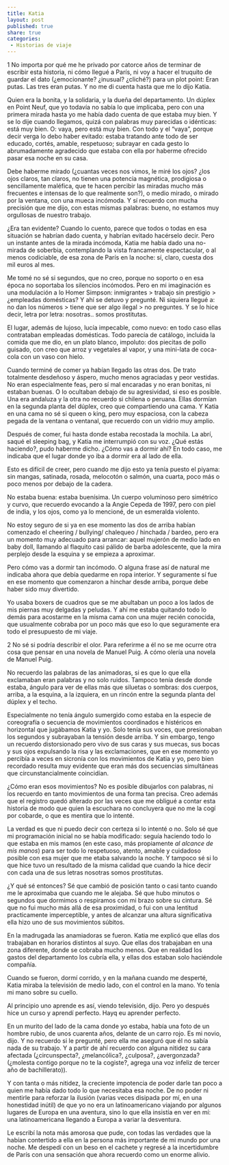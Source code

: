 ```yaml
---
title: Katia
layout: post
published: true
share: true
categories:
 - Historias de viaje
---
```

1
No importa por qué me he privado por catorce años de terminar de escribir esta historia, ni cómo llegué a París, ni voy a hacer el truquito de guardar el dato (¿emocionante? ¿inusual? ¿cliché?) para un plot point: Eran putas. Las tres eran putas. Y no me di cuenta hasta que me lo dijo Katia. 

Quien era la bonita, y la solidaria, y la dueña del departamento. Un dúplex en Point Neuf, que yo todavía no sabía lo que implicaba, pero con una primera mirada hasta yo me había dado cuenta de que estaba muy bien. Y se lo dije cuando llegamos, quizá con palabras muy parecidas o idénticas: está muy bien. O: vaya, pero está muy bien. Con todo y el “vaya”, porque decir verga lo debo haber evitado: estaba tratando ante todo de ser educado, cortés, amable, respetuoso; subrayar en cada gesto lo abrumadamente agradecido que estaba con ella por haberme ofrecido pasar esa noche en su casa.

Debe haberme mirado (¿cuantas veces nos vimos, le miré los ojos? ¿los ojos claros, tan claros, no tienen una potencia magnética, prodigiosa o sencillamente maléfica, que te hacen percibir las miradas mucho más frecuentes e intensas de lo que realmente son?), o medio mirado, o mirado por la ventana, con una mueca incómoda. Y sí recuerdo con mucha precisión que me dijo, con estas mismas palabras: bueno, no estamos muy orgullosas de nuestro trabajo.

¿Era tan evidente? Cuando lo cuento, parece que todos o todas en esa situación se habrían dado cuenta, y habrían evitado hacérselo decir. Pero un instante antes de la mirada incómoda, Katia me había dado una no-mirada de soberbia, contemplando la vista francamente espectacular, o al menos codiciable, de esa zona de París en la noche: sí, claro, cuesta dos mil euros al mes.

Me tomé no sé si segundos, que no creo, porque no soporto o en esa época no soportaba los silencios incómodos. Pero en mi imaginación es una modulación a lo Homer Simpson: inmigrantes > trabajo sin prestigio > ¿empleadas domésticas? Y ahí se detuvo y pregunté. Ni siquiera llegué a: no dan los números > tiene que ser algo ilegal > no preguntes. Y se lo hice decir, letra por letra: nosotras.. somos prostitutas.

El lugar, además de lujoso, lucía impecable, como nuevo: en todo caso ellas contrataban empleadas domésticas. Todo parecía de catálogo, incluida la comida que me dio, en un plato blanco, impoluto: dos piecitas de pollo guisado, con creo que arroz y vegetales al vapor, y una mini-lata de coca-cola con un vaso con hielo.

Cuando terminé de comer ya habían llegado las otras dos. De trato totalmente desdeñoso y áspero, mucho menos agraciadas y peor vestidas. No eran especialmente feas, pero sí mal encaradas y no eran bonitas, ni estaban buenas. O lo ocultaban debajo de su agresividad, si eso es posible. Una era andaluza y la otra no recuerdo si chilena o peruana. Ellas dormían en la segunda planta del dúplex, creo que compartiendo una cama. Y Katia en una cama no sé si queen o king, pero muy espaciosa, con la cabeza pegada de la ventana o ventanal, que recuerdo con un vidrio muy amplio.

Después de comer, fui hasta donde estaba recostada la mochila. La abrí, saqué el sleeping bag, y Katia me interrumpió con su voz. ¿Qué estás haciendo?, pudo haberme dicho. ¿Cómo vas a dormir ahí? En todo caso, me indicaba que el lugar donde yo iba a dormir era al lado de ella.

Esto es difícil de creer, pero cuando me dijo esto ya tenía puesto el piyama: sin mangas, satinada, rosada, melocotón o salmón, una cuarta, poco más o poco menos por debajo de la cadera.

No estaba buena: estaba buenísima. Un cuerpo voluminoso pero simétrico y curvo, que recuerdo evocando a la Angie Cepeda de 1997, pero con piel de india, y los ojos, como ya lo mencioné, de un esmeralda  violento. 

No estoy seguro de si ya en ese momento las dos de arriba habían comenzado el cheering / bullying/ chalequeo / hinchada / bardeo, pero era un momento muy adecuado para arrancar: aquel mujerón de medio lado en baby doll, llamando al flaquito casi pálido de barba adolescente, que la mira perplejo desde la esquina y se empieza a aproximar.

Pero cómo vas a dormir tan incómodo. O alguna frase así de natural me indicaba ahora que debía quedarme en ropa interior. Y seguramente sí fue en ese momento que comenzaron a hinchar desde arriba, porque debe haber sido muy divertido. 

Yo usaba boxers de cuadros que se me abultaban un poco a los lados de mis piernas muy delgadas y peludas. Y ahí me estaba quitando todo lo demás para acostarme en la misma cama con una mujer recién conocida, que usualmente cobraba por un poco más que eso lo que seguramente era todo el presupuesto de mi viaje.

2
No sé si podría describir el olor. Para referirme a él no se me ocurre otra cosa que pensar en una novela de Manuel Puig. A cómo olería una novela de Manuel Puig. 

No recuerdo las palabras de las animadoras, si es que lo que ella exclamaban eran palabras y no solo ruidos. Tampoco tenía desde donde estaba, ángulo para ver de ellas más que siluetas o sombras: dos cuerpos, arriba, a la esquina, a la izquiera, en un rincón entre la segunda planta del dúplex y el techo.

Especialmente no tenía ángulo sumergido como estaba en la especie de coreografía o secuencia de movimientos coordinados e histéricos en horizontal que jugábamos Katia y yo. Solo tenía sus voces, que presionaban los segundos y subrayaban la tensión desde arriba. Y sin embargo, tengo un recuerdo distorsionado pero vivo de sus caras y sus muecas, sus bocas y sus ojos expulsando la risa y las exclamaciones, que en ese momento yo percibía a veces en sicronía con los movimientos de Katia y yo, pero bien recordado resulta muy evidente que eran más dos secuencias simultáneas que circunstancialmente coincidían.

¿Cómo eran esos movimientos? No es posible dibujarlos con palabras, ni los recuerdo en tanto movimientos de una forma tan precisa. Creo además que el registro quedó alterado por las veces que me obligué a contar esta historia de modo que quien la escuchara no concluyera que no me la cogí por cobarde, o que es mentira que lo intenté.

La verdad es que ni puedo decir con certeza si lo intenté o no. Solo sé que mi programación inicial no se había modificado: seguía haciendo todo lo que estaba en mis mamos (en este caso, más propiamente *al alcance de mis manos*) para ser todo lo respetuoso, atento, amable y cuidadoso posible con esa mujer que me etaba salvando la noche. Y tampoco sé si lo que hice tuvo un resultado de la misma calidad que cuando la hice decir con cada una de sus letras nosotras somos prostitutas.

¿Y qué sé entonces? Sé que cambió de posición tanto o casi tanto cuando me le aproximaba que cuando me le alejaba. Sé que hubo minutos o segundos que dormimos o respiramos con mi brazo sobre su cintura. Sé que no fui mucho más allá de esa proximidad, o fui con una lentitud practicamente imperceptible, y antes de alcanzar una altura significativa ella hizo uno de sus movimientos súbitos.

En la madrugada las anamiadoras se fueron. Katia me explicó que ellas dos trabajaban en horarios distintos al suyo. Que ellas dos trabajaban en una zona diferente, donde se cobraba mucho menos. Que en realidad los gastos del departamento los cubría ella, y ellas dos estaban solo haciéndole compañía.

Cuando se fueron, dormí corrido, y en la mañana cuando me desperté, Katia miraba la televisión de medio lado, con el control en la mano. Yo tenía mi mano sobre su cuello.

Al principio uno aprende es así, viendo televisión, dijo. Pero yo después hice un curso y aprendí perfecto. Hayq eu aprender perfecto.

En un murito del lado de la cama donde yo estaba, había una foto de un hombre rubio, de unos cuarenta años, delante de un carro rojo. Es mi novio, dijo. Y no recuerdo si le pregunté, pero ella me aseguró que él no sabía nada de su trabajo. Y a partir de ahí recuerdo con alguna nitidez su cara afectada (¿circunspecta?, ¿melancólica?, ¿culposa?, ¿avergonzada? (¿molesta contigo porque no te la cogiste?, agrega una voz infeliz de tercer año de bachillerato)). 

Y con tanta o más nitidez, la creciente impotencia de poder darle tan poco a quien me había dado todo lo que necesitaba esa noche. De no poder ni mentirle para reforzar la ilusión (varias veces disipada por mí, en una honestidad inútil) de que yo no era un latinoamericano viajando por algunos lugares de Europa en una aventura, sino lo que ella insistía en ver en mí: una latinoamericana llegando a Europa a variar la desventura.

Le escribí la nota más amorosa que pude, con todas las verdades que la habían contertido a ella en la persona más importante de mi mundo por una noche. Me despedí con un beso en el cachete y regresé a la incertidumbre de París con una sensación que ahora recuerdo como un enorme alivio.
